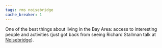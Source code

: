```yaml
---
tags: rms noisebridge
cache_breaker: 1
---
```


One of the best things about living in the Bay Area: access to interesting people and activities (just got back from seeing Richard Stallman talk at [Noisebridge](https://www.noisebridge.net/)).
